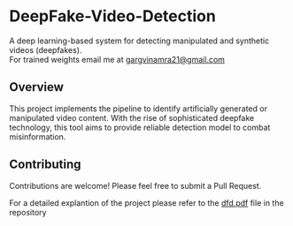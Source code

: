 # DeepFake-Video-Detection

A deep learning-based system for detecting manipulated and synthetic videos (deepfakes).
<br>For trained weights email me at gargvinamra21@gmail.com

## Overview

This project implements the pipeline to identify artificially generated or manipulated video content. With the rise of sophisticated deepfake technology, this tool aims to provide reliable detection model to combat misinformation.

## Contributing

Contributions are welcome! Please feel free to submit a Pull Request.

For a detailed explantion of the project please refer to the <a href="https://github.com/Vinamra-21/DeepFake-Video-Detection/blob/main/dfd.pdf">dfd.pdf</a> file in the repository
